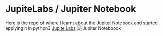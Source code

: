 # JupiteLabs / Jupiter Notebook
Here is the repo of where I learnt about the Jupiter Notebook and started appiying it in python3 
[Jupite Labs](https://www.tng-project.org/static/data/lab_logo_tng.png)
<img src="https://github.com/jupyter/jupyter.github.io/blob/master/assets/main-logo.svg" alt="Jupiter Noteboook">
